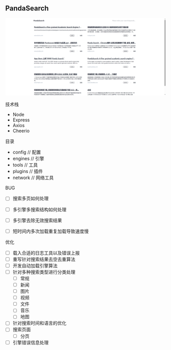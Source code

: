 ## PandaSearch

![PandaSearch 概念图](.\images\image.png)

技术栈

- Node
- Express
- Axios
- Cheerio

目录

- config // 配置
- engines // 引擎
- tools // 工具
- plugins // 插件
- network // 网络工具

BUG
- [ ] 搜索多页如何处理
- [ ] 多引擎多搜索结构如何处理
- [ ] 多引擎去除无效搜索结果
- [ ] 短时间内多次加载重复加载导致速度慢


优化
- [ ] 载入合适的日志工具以及错误上报
- [ ] 重写针对搜索结果去空去重算法
- [ ] 开发自动加载引擎算法
- [ ] 针对多种搜索类型进行分类处理
    - [ ] 常规
    - [ ] 新闻
    - [ ] 图片
    - [ ] 视频
    - [ ] 文件
    - [ ] 音乐
    - [ ] 地图
- [ ] 针对搜索时间和语言的优化
- [ ] 搜索页面
    - [ ] 分页
- [ ] 引擎错误信息处理